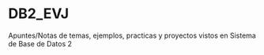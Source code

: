 # DB2_EVJ
Apuntes/Notas de temas, ejemplos, practicas y proyectos vistos en Sistema de Base de Datos 2 
